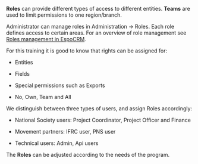 


**Roles** can provide different types of access to different entities. **Teams** are used to limit permissions to one region/branch. 

Administrator can manage roles in Administration -> Roles. Each role defines access to certain areas. For an overview of role management see [Roles management in EspoCRM](https://docs.espocrm.com/administration/roles-management/).  

For this training it is good to know that rights can be assigned for: 

- Entities 

- Fields 

- Special permissions such as Exports 

- No, Own, Team and All




We distinguish between three types of users, and assign Roles accordingly: 

- National Society users: Project Coordinator, Project Officer and Finance 

- Movement partners: IFRC user, PNS user 

- Technical users: Admin, Api users 


  

The **Roles** can be adjusted according to the needs of the program. 
